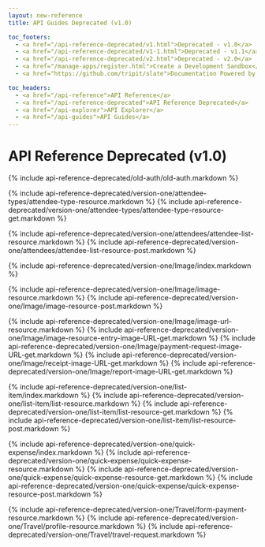```yaml
---
layout: new-reference
title: API Guides Deprecated (v1.0)

toc_footers:
  - <a href="/api-reference-deprecated/v1.html">Deprecated - v1.0</a>
  - <a href="/api-reference-deprecated/v1-1.html">Deprecated - v1.1</a>
  - <a href="/api-reference-deprecated/v2.html">Deprecated - v2.0</a>
  - <a href="/manage-apps/register.html">Create a Development Sandbox</a>
  - <a href="https://github.com/tripit/slate">Documentation Powered by Slate</a>

toc_headers:
  - <a href="/api-reference">API Reference</a>
  - <a href="/api-reference-deprecated">API Reference Deprecated</a>
  - <a href="/api-explorer">API Explorer</a>
  - <a href="/api-guides">API Guides</a>
---
```


# API Reference Deprecated (v1.0)

{% include api-reference-deprecated/old-auth/old-auth.markdown %}

{% include api-reference-deprecated/version-one/attendee-types/attendee-type-resource.markdown %}
{% include api-reference-deprecated/version-one/attendee-types/attendee-type-resource-get.markdown %}

{% include api-reference-deprecated/version-one/attendees/attendee-list-resource.markdown %}
{% include api-reference-deprecated/version-one/attendees/attendee-list-resource-post.markdown %}

{% include api-reference-deprecated/version-one/Image/index.markdown %}

{% include api-reference-deprecated/version-one/Image/image-resource.markdown %}
{% include api-reference-deprecated/version-one/Image/image-resource-post.markdown %}

{% include api-reference-deprecated/version-one/Image/image-url-resource.markdown %}
{% include api-reference-deprecated/version-one/Image/image-resource-entry-image-URL-get.markdown %}
{% include api-reference-deprecated/version-one/Image/payment-request-image-URL-get.markdown %}
{% include api-reference-deprecated/version-one/Image/receipt-image-URL-get.markdown %}
{% include api-reference-deprecated/version-one/Image/report-image-URL-get.markdown %}

{% include api-reference-deprecated/version-one/list-item/index.markdown %}
{% include api-reference-deprecated/version-one/list-item/list-resource.markdown %}
{% include api-reference-deprecated/version-one/list-item/list-resource-get.markdown %}
{% include api-reference-deprecated/version-one/list-item/list-resource-post.markdown %}

{% include api-reference-deprecated/version-one/quick-expense/index.markdown %}
{% include api-reference-deprecated/version-one/quick-expense/quick-expense-resource.markdown %}
{% include api-reference-deprecated/version-one/quick-expense/quick-expense-resource-get.markdown %}
{% include api-reference-deprecated/version-one/quick-expense/quick-expense-resource-post.markdown %}

{% include api-reference-deprecated/version-one/Travel/form-payment-resource.markdown %}
{% include api-reference-deprecated/version-one/Travel/profile-resource.markdown %}
{% include api-reference-deprecated/version-one/Travel/travel-request.markdown %}
